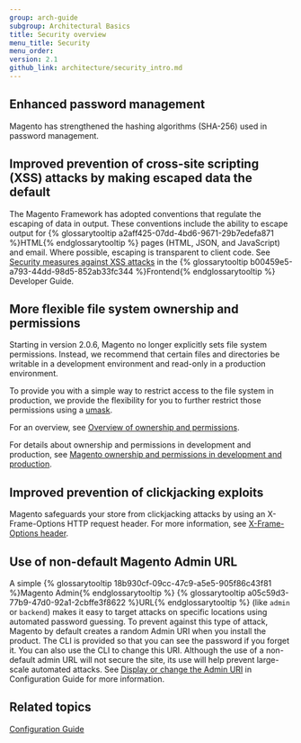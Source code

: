 ```yaml
---
group: arch-guide
subgroup: Architectural Basics
title: Security overview
menu_title: Security
menu_order:
version: 2.1
github_link: architecture/security_intro.md
---
```


## Enhanced password management

Magento has strengthened the hashing algorithms (SHA-256) used in password management.

## Improved prevention of cross-site scripting (XSS) attacks by making escaped data the default

The Magento Framework has adopted conventions that regulate the escaping of data in output. These conventions include the ability to escape  output for {% glossarytooltip a2aff425-07dd-4bd6-9671-29b7edefa871 %}HTML{% endglossarytooltip %} pages (HTML, JSON, and JavaScript) and email. Where possible, escaping is transparent to client code. See [Security measures against XSS attacks]({{page.baseurl}}/frontend-dev-guide/templates/template-security.html) in the {% glossarytooltip b00459e5-a793-44dd-98d5-852ab33fc344 %}Frontend{% endglossarytooltip %} Developer Guide.

## More flexible file system ownership and permissions

Starting in version 2.0.6, Magento no longer explicitly sets file system permissions. Instead, we recommend that certain files and directories be writable in a development environment and read-only in a production environment.

To provide you with a simple way to restrict access to the file system in production, we provide the flexibility for you to further restrict those permissions using a [umask](http://www.cyberciti.biz/tips/understanding-linux-unix-umask-value-usage.html).

For an overview, see [Overview of ownership and permissions]({{page.baseurl}}/install-gde/prereq/file-sys-perms-over.html).

For details about ownership and permissions in development and production, see [Magento ownership and permissions in development and production]({{page.baseurl}}).

## Improved prevention of clickjacking exploits

Magento safeguards your store from clickjacking attacks by using an X-Frame-Options HTTP request header. For more information, see [X-Frame-Options header]({{page.baseurl}}/config-guide/secy/secy-xframe.html).

## Use of non-default Magento Admin URL

A simple {% glossarytooltip 18b930cf-09cc-47c9-a5e5-905f86c43f81 %}Magento Admin{% endglossarytooltip %} {% glossarytooltip a05c59d3-77b9-47d0-92a1-2cbffe3f8622 %}URL{% endglossarytooltip %} (like `admin` or `backend`) makes it easy to target attacks on specific locations using automated password guessing. To prevent against this type of attack, Magento by default creates a random Admin URI when you install the product. The CLI is provided so that you can  see the password if you forget it. You can also use the CLI to change this URI.  Although the use of a non-default admin URL will not secure the site, its use will help prevent large-scale automated attacks. See [Display or change the Admin URI]({{page.baseurl}}/install-gde/install/cli/install-cli-adminurl.html) in Configuration Guide for more information.

## Related topics

[Configuration Guide]({{page.baseurl}}/config-guide/bk-config-guide.html)
